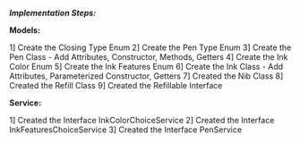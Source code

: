 ***Implementation Steps:***

**Models:**

1] Create the Closing Type Enum
2] Create the Pen Type Enum
3] Create the Pen Class - Add Attributes, Constructor, Methods, Getters
4] Create the Ink Color Enum
5] Create the Ink Features Enum
6] Create the Ink Class - Add Attributes, Parameterized Constructor, Getters
7] Created the Nib Class
8] Created the Refill Class
9] Created the Refillable Interface

**Service:**

1] Created the Interface InkColorChoiceService
2] Created the Interface InkFeaturesChoiceService
3] Created the Interface PenService
